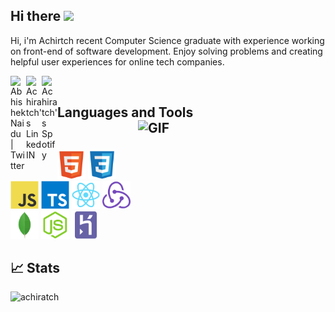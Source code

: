 ## Hi there <img src="https://media.giphy.com/media/hvRJCLFzcasrR4ia7z/giphy.gif" width="25px">
<p>Hi, i'm Achirtch recent Computer Science graduate with experience working on
 front-end of software development. Enjoy solving problems and creating helpful user experiences for online tech companies.</p>
 
<a href="https://twitter.com/achiratch">
  <img align="left" alt="Abhishek Naidu | Twitter" width="25px" src="https://raw.githubusercontent.com/peterthehan/peterthehan/master/assets/twitter.svg" />
</a>
<a href="https://www.linkedin.com/in/achiratch-chaimuttayompol/">
  <img align="left" alt="Achiratch's LinkedIN" width="25px" src="https://raw.githubusercontent.com/peterthehan/peterthehan/master/assets/linkedin.svg" />
</a>
<a href="https://open.spotify.com/user/21ci7tr57f7dph654buxxh4mq">
  <img align="left" alt="Achiratch's Spotify" width="25px" src="https://raw.githubusercontent.com/peterthehan/peterthehan/master/assets/spotify.svg" />
</a>

<br/>
  
<h2>Languages and Tools<img align="right" alt="GIF" src="https://media3.giphy.com/media/yYSSBtDgbbRzq/giphy.gif?cid=ecf05e47bcq64x2w2ws70y7wm8rql84aelwszz2372x3cpx1&rid=giphy.gif&ct=g" width="300" height="300" /></h2>  
<br/>
<p align="left">
<img src="https://raw.githubusercontent.com/devicons/devicon/master/icons/html5/html5-original.svg" alt="html5" width="45" height="45" />
<img src="https://raw.githubusercontent.com/devicons/devicon/master/icons/css3/css3-original.svg" alt="css3" width="45" height="45" />
<img src="https://raw.githubusercontent.com/devicons/devicon/master/icons/javascript/javascript-original.svg" alt="javascript" width="45" height="45" />
<img src="https://raw.githubusercontent.com/devicons/devicon/master/icons/typescript/typescript-original.svg" alt="typescript" width="45" height="45" />
<img src="https://raw.githubusercontent.com/devicons/devicon/master/icons/react/react-original.svg" alt="react" width="45" height="45" />
<img src="https://raw.githubusercontent.com/devicons/devicon/master/icons/redux/redux-original.svg" alt="redux" width="45" height="45" />
<img src="https://raw.githubusercontent.com/devicons/devicon/master/icons/mongodb/mongodb-original.svg" alt="mongodb" width="45" height="45" />
<img src="https://raw.githubusercontent.com/devicons/devicon/master/icons/nodejs/nodejs-original.svg" alt="nodejs" width="45" height="45" />
<img src="https://raw.githubusercontent.com/devicons/devicon/master/icons/heroku/heroku-plain.svg" alt="heroku" width="45" height="45" />
</p>

<h2> 📈  Stats </h2>
<p align="left"> <img src="https://github-readme-stats.vercel.app/api?username=Achiratch&show_icons=true&theme=tokyonight&hide_border=true" alt="achiratch" />

